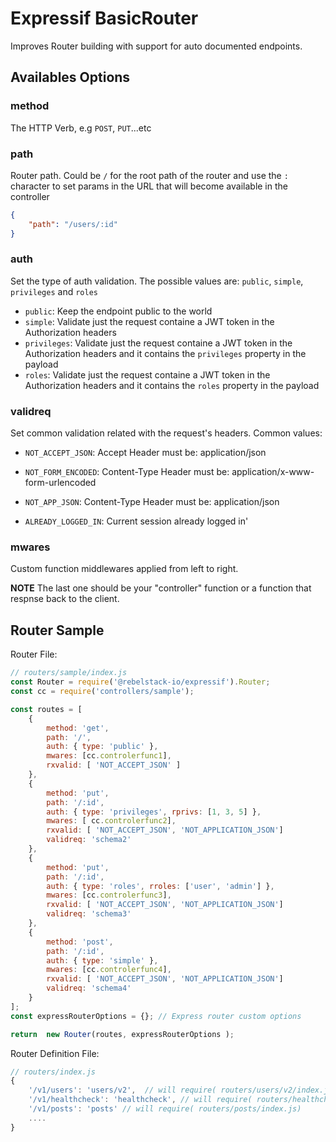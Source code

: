 # Expressif BasicRouter

Improves Router building with support for auto documented endpoints.

## Availables Options

### method
The HTTP Verb, e.g `POST`, `PUT`...etc

### path
Router path. Could be `/` for the root path of the router and use the `:` character to set params in the URL that will become available in the controller
```json
{
	"path": "/users/:id" 
}
```

### auth
Set the type of auth validation. The possible values are: `public`, `simple`, `privileges` and `roles`

- `public`: Keep the endpoint public to the world
- `simple`: Validate just the request containe a JWT token in the Authorization headers
- `privileges`: Validate just the request containe a JWT token in the Authorization headers and it contains the `privileges` property in the payload
- `roles`: Validate just the request containe a JWT token in the Authorization headers and it contains the `roles` property in the payload

### validreq
Set common validation related with the request's headers. Common values:

-	`NOT_ACCEPT_JSON`: Accept Header must be: application/json
		
-	`NOT_FORM_ENCODED`: Content-Type Header must be: application/x-www-form-urlencoded
		
-	`NOT_APP_JSON`: Content-Type Header must be: application/json
		
-	`ALREADY_LOGGED_IN`: Current session already logged in'

### mwares

Custom function middlewares applied from left to right. 

__NOTE__ The last one should be your "controller" function or a function that respnse back to the client.

## Router Sample

Router File:

```javascript
// routers/sample/index.js
const Router = require('@rebelstack-io/expressif').Router;
const cc = require('controllers/sample');

const routes = [
	{
		method: 'get',
		path: '/',
		auth: { type: 'public' },
		mwares: [cc.controlerfunc1],
		rxvalid: [ 'NOT_ACCEPT_JSON' ]
	},
	{
		method: 'put',
		path: '/:id',
		auth: { type: 'privileges', rprivs: [1, 3, 5] },
		mwares: [ cc.controlerfunc2],
		rxvalid: [ 'NOT_ACCEPT_JSON', 'NOT_APPLICATION_JSON']
		validreq: 'schema2'
	},
	{
		method: 'put',
		path: '/:id',
		auth: { type: 'roles', rroles: ['user', 'admin'] },
		mwares: [cc.controlerfunc3],
		rxvalid: [ 'NOT_ACCEPT_JSON', 'NOT_APPLICATION_JSON']
		validreq: 'schema3'
	},
	{
		method: 'post',
		path: '/:id',
		auth: { type: 'simple' },
		mwares: [cc.controlerfunc4],
		rxvalid: [ 'NOT_ACCEPT_JSON', 'NOT_APPLICATION_JSON']
		validreq: 'schema4'
	}
];
const expressRouterOptions = {}; // Express router custom options

return  new Router(routes, expressRouterOptions );
```

Router Definition File:

```javascript
// routers/index.js
{
	'/v1/users': 'users/v2',  // will require( routers/users/v2/index.js)
	'/v1/healthcheck': 'healthcheck', // will require( routers/healthcheck/index.js)
	'/v1/posts': 'posts' // will require( routers/posts/index.js)
	....
}
```
